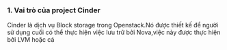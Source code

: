 <h3>1. Vai trò của project Cinder</h3>
<p>Cinder là dịch vụ Block storage trong Openstack.Nó được thiết kế để người sử dụng cuối có thể thực hiện việc lưu trữ bởi Nova,việc này được thực hiện bởi LVM hoặc cá

